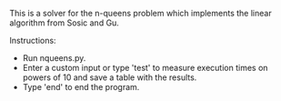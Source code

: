 This is a solver for the n-queens problem which implements the linear algorithm from Sosic and Gu.

Instructions:
  - Run nqueens.py.
  - Enter a custom input or type 'test' to measure execution times on powers of 10 and save a table with the results.
  - Type 'end' to end the program.
